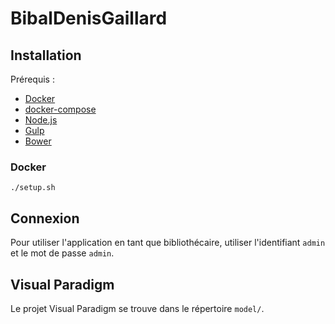 # BibalDenisGaillard

## Installation
    
Prérequis :

- [Docker][]
- [docker-compose][]
- [Node.js][]
- [Gulp][]
- [Bower][]

### Docker
    ./setup.sh

## Connexion

Pour utiliser l'application en tant que bibliothécaire, utiliser l'identifiant `admin` et le mot de passe `admin`.

## Visual Paradigm

Le projet Visual Paradigm se trouve dans le répertoire `model/`.

[Node.js]: https://nodejs.org/
[Bower]: http://bower.io/
[Gulp]: http://gulpjs.com/
[BrowserSync]: http://www.browsersync.io/
[Docker]: https://docs.docker.com/
[docker-compose]: https://docs.docker.com/
